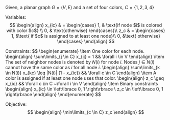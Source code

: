 Given, a planar graph $G = (V, E)$ and a set of four colors, $C = \left\lbrace 1, 2, 3, 4 \right\rbrace$

Variables:
$$
\begin{align}
    x_{ic} & = \begin{cases}
        1, & \text{if node $i$ is colored with color $c$} \\
        0, & \text{otherwise}
    \end{cases}\\
    z_c & = \begin{cases}
        1, &\text{ if $c$ is assigned to at least one node}\\
        0, &\text{ otherwise}
    \end{cases}
\end{align}
$$

Constraints:
$$
\begin{enumerate}
    \item One color for each node. 
    \begin{align}
        \sum\limits_{j \in C} x_{ij} = 1 && \forall i \in V
    \end{align}
    \item The set of neighbor nodes is denoted by $N(i)$ for node $i$. Nodes $j \in N(i)$ cannot have the same color as $i$
    for all node $i$.
    \begin{align}
        \sum\limits_{k \in N(i)} x_{kc} \leq |N(i)| (1 - x_{ic}) && \forall c \in C
    \end{align}
    \item A color is assigned if at least one node uses that color.
    \begin{align}
        z_c \geq x_{ic} && \forall c \in C ~\forall i \in V
    \end{align}
    \item Binary constraints
    \begin{align}
        x_{ic} \in \left\lbrace 0, 1 \right\rbrace \\
        z_c \in \left\lbrace 0, 1 \right\rbrace 
    \end{align}
\end{enumerate}
$$

Objective:
$$
\begin{align}
    \min\limits_{c \in C} z_c
\end{align}
$$
